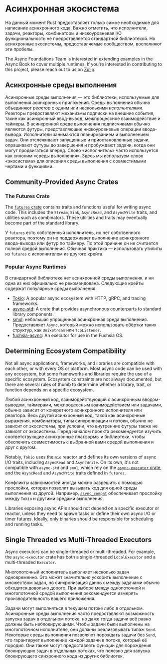 # Асинхронная экосистема

На данный момент Rust предоставляет только самое необходимое для написание асинхронного кода. Важно отметить, что исполнители, задачи, реакторы, комбинаторы и низкоуровневая I/O функциональность не предоставляется стандартной библиотекой. Но асинхронные экосистемы, предоставляемые сообществом, восполняют эти пробелы.

The Async Foundations Team is interested in extending examples in the Async Book to cover multiple runtimes. If you're interested in contributing to this project, please reach out to us on [Zulip](https://rust-lang.zulipchat.com/#narrow/stream/201246-wg-async-foundations.2Fbook).

## Асинхронные среды выполнения

Асинхронные среды выполнения — это библиотеки, используемые для выполнения асинхронных приложений. Среды выполнения обычно объединяют *реактор* с одним или несколькими *исполнителями*. Реакторы предоставляют механизмы подписки на внешние события, такие как асинхронный ввод-вывод, межпроцессное взаимодействие и таймеры. В асинхронной среде выполнения подписчиками обычно являются футуры, представляющие низкоуровневые операции ввода-вывода. Исполнители занимаются планированием и выполнением задач. Они отслеживают запущенные и приостановленные задачи, опрашивают футуры до завершения и пробуждают задачи, когда они могут продвигаться вперед. Слово «исполнитель» часто используется как синоним «среды выполнения». Здесь мы используем слово «экосистема» для описания среды выполнения с совместимыми чертами и функциями.

## Community-Provided Async Crates

### The Futures Crate

The [`futures` crate](https://docs.rs/futures/) contains traits and functions useful for writing async code. This includes the `Stream`, `Sink`, `AsyncRead`, and `AsyncWrite` traits, and utilities such as combinators. These utilities and traits may eventually become part of the standard library.

У `futures` есть собственный исполнитель, но нет собственного реактора, поэтому он не поддерживает выполнение асинхронного ввода-вывода или футур по таймеру. По этой причине он не считается полной средой выполнения. Обычная практика — использовать утилиты из `futures` с исполнителем из другого крейта.

### Popular Async Runtimes

В стандартной библиотеке нет асинхронной среды выполнения, и ни одна из них официально не рекомендована. Следующие крейты содержат популярные среды выполнения.

- [Tokio](https://docs.rs/tokio/): A popular async ecosystem with HTTP, gRPC, and tracing frameworks.
- [async-std](https://docs.rs/async-std/): A crate that provides asynchronous counterparts to standard library components.
- [smol](https://docs.rs/smol/): небольшая упрощенная асинхронная среда выполнения. Предоставляет `Async`, который можно использовать обёртки таких структур, как `UnixStream` или `TcpListener`.
- [fuchsia-async](https://fuchsia.googlesource.com/fuchsia/+/master/src/lib/fuchsia-async/): An executor for use in the Fuchsia OS.

## Determining Ecosystem Compatibility

Not all async applications, frameworks, and libraries are compatible with each other, or with every OS or platform. Most async code can be used with any ecosystem, but some frameworks and libraries require the use of a specific ecosystem. Ecosystem constraints are not always documented, but there are several rules of thumb to determine whether a library, trait, or function depends on a specific ecosystem.

Любой асинхронный код, взаимодействующий с асинхронным вводом-выводом, таймерами, межпроцессным взаимодействием или задачами, обычно зависит от конкретного асинхронного исполнителя или реактора. Весь другой асинхронный код, такой как асинхронные выражения, комбинаторы, типы синхронизации и потоки, обычно не зависит от экосистемы, при условии, что внутренние футуры также не зависят от экосистемы. Перед началом проекта рекомендуется изучить соответствующие асинхронные платформы и библиотеки, чтобы обеспечить совместимость с выбранной вами средой выполнения и друг с другом.

Notably, `Tokio` uses the `mio` reactor and defines its own versions of async I/O traits, including `AsyncRead` and `AsyncWrite`. On its own, it's not compatible with `async-std` and `smol`, which rely on the [`async-executor` crate](https://docs.rs/async-executor), and the `AsyncRead` and `AsyncWrite` traits defined in `futures`.

Конфликты зависимостей иногда можно разрешить с помощью прослойки, которая позволит вызывать код для одной среды выполнения из другой. Например, [`async_compat`](https://docs.rs/async_compat) обеспечивает прослойку между `Tokio` и другими средами выполнения.

Libraries exposing async APIs should not depend on a specific executor or reactor, unless they need to spawn tasks or define their own async I/O or timer futures. Ideally, only binaries should be responsible for scheduling and running tasks.

## Single Threaded vs Multi-Threaded Executors

Async executors can be single-threaded or multi-threaded. For example, the `async-executor` crate has both a single-threaded `LocalExecutor` and a multi-threaded `Executor`.

Многопоточный исполнитель выполняет несколько задач одновременно. Это может значительно ускорить выполнение с множеством задач, но синхронизация данных между задачами обычно обходится довольно дорого. При выборе между однопоточной и многопоточной средой выполнения рекомендуется измерять производительность вашего приложения.

Задачи могут выполняться в текущем потоке либо в отдельном. Асинхронные среды выполнения часто предоставляют возможность запуска задач в отдельном потоке, но даже тогда задачи всё равно должны быть неблокирующими. Чтобы задачи были выполнены на многопоточном исполнителе, они должны реализовывать типаж `Send`. Некоторые среды выполнения позволяют порождать задачи без `Send`, что гарантирует выполнение каждой задачи в потоке, который её породил. Они также могут предоставлять функции для порождения блокирующих задач в отдельных потоках, что полезно для запуска блокирующего синхронного кода из других библиотек.
